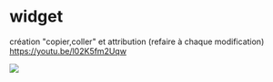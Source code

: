 # widget

création "copier,coller" et attribution (refaire à chaque modification)
https://youtu.be/l02K5fm2Uqw


<a href="http://www.mon-compteur.fr"><img src="http://www.mon-compteur.fr/html_c01genv2-223953-5" border="0" /></a>



